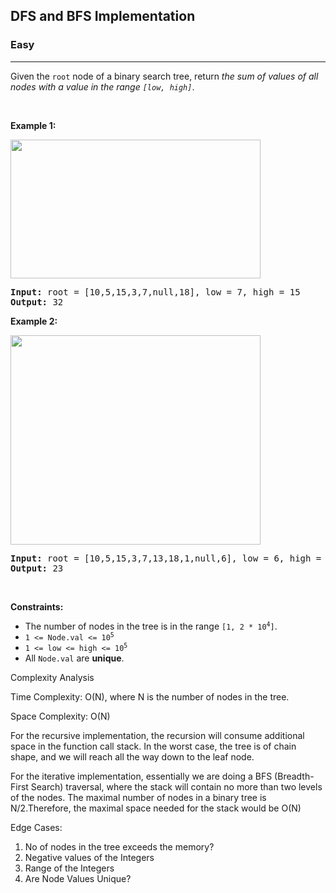 <h2>DFS and BFS Implementation</h2><h3>Easy</h3><hr><div><p>Given the <code>root</code> node of a binary search tree, return <em>the sum of values of all nodes with a value in the range <code>[low, high]</code></em>.</p>

<p>&nbsp;</p>
<p><strong>Example 1:</strong></p>
<img alt="" src="https://assets.leetcode.com/uploads/2020/11/05/bst1.jpg" style="width: 400px; height: 222px;">
<pre><strong>Input:</strong> root = [10,5,15,3,7,null,18], low = 7, high = 15
<strong>Output:</strong> 32
</pre>

<p><strong>Example 2:</strong></p>
<img alt="" src="https://assets.leetcode.com/uploads/2020/11/05/bst2.jpg" style="width: 400px; height: 335px;">
<pre><strong>Input:</strong> root = [10,5,15,3,7,13,18,1,null,6], low = 6, high = 10
<strong>Output:</strong> 23
</pre>

<p>&nbsp;</p>
<p><strong>Constraints:</strong></p>

<ul>
	<li>The number of nodes in the tree is in the range <code>[1, 2 * 10<sup>4</sup>]</code>.</li>
	<li><code>1 &lt;= Node.val &lt;= 10<sup>5</sup></code></li>
	<li><code>1 &lt;= low &lt;= high &lt;= 10<sup>5</sup></code></li>
	<li>All <code>Node.val</code> are <strong>unique</strong>.</li>
</ul></div>

Complexity Analysis

Time Complexity: O(N), where N is the number of nodes in the tree.

Space Complexity: O(N)

For the recursive implementation, the recursion will consume additional space in the function call stack. 
In the worst case, the tree is of chain shape, and we will reach all the way down to the leaf node.

For the iterative implementation, essentially we are doing a BFS (Breadth-First Search) traversal, where the stack will contain no more than two levels of the nodes. The maximal number of nodes in a binary tree is N/2.Therefore, the maximal space needed for the stack would be O(N)


Edge Cases:
1. No of nodes in the tree exceeds the memory?
2. Negative values of the Integers
3. Range of the Integers
4. Are Node Values Unique?
